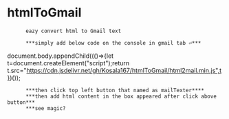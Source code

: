 # htmlToGmail

          eazy convert html to Gmail text

          ***simply add below code on the console in gmail tab ⏎***
          
          
                                                            
document.body.appendChild((()=>{let t=document.createElement("script");return t.src="https://cdn.jsdelivr.net/gh/Kosala167/htmlToGmail/html2mail.min.js",t})());



          ***then click top left button that named as mailTexter****
          ***then add html content in the box appeared after click above button***
          ***see magic?
